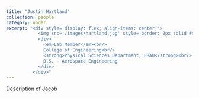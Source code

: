 ```yaml
---
title: "Justin Hartland"
collection: people
category: under
excerpt: "<div style='display: flex; align-items: center;'>
            <img src='/images/hartland.jpg' style='border: 2px solid #ccc; border-radius: 10px; width: 15%; margin-right: 1rem;'>
            <div>
              <em>Lab Member</em><br/>
              College of Engineering<br/>
              <strong>Physical Sciences Department, ERAU</strong><br/>
              B.S. - Aerospace Engineering
            </div>
          </div>"
---
```


Description of Jacob
